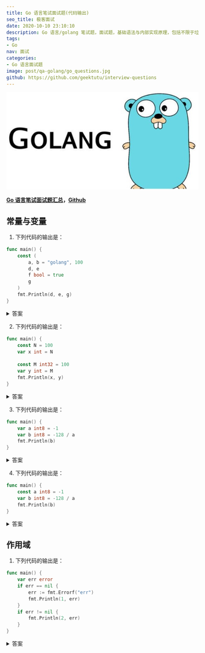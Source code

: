```yaml
---
title: Go 语言笔试面试题(代码输出)
seo_title: 极客面试
date: 2020-10-10 23:10:10
description: Go 语言/golang 笔试题，面试题，基础语法与内部实现原理，包括不限于垃圾回收机制(GC)、面向对象、并发编程等。
tags:
- Go
nav: 面试
categories:
- Go 语言面试题
image: post/qa-golang/go_questions.jpg
github: https://github.com/geektutu/interview-questions
---
```


![golang interview questions](qa-golang/go_questions.jpg)

**[Go 语言笔试面试题汇总](https://geektutu.com/post/qa-golang.html)，[Github](https://github.com/geektutu/interview-questions)**

## 常量与变量

1. 下列代码的输出是：

```go
func main() {
	const (
		a, b = "golang", 100
		d, e
		f bool = true
		g
	)
	fmt.Println(d, e, g)
}

```

<details>
<summary>答案</summary>
<div>

golang 100 true

在同一个 const group 中，如果常量定义与前一行的定义一致，则可以省略类型和值。编译时，会按照前一行的定义自动补全。即等价于

```go
func main() {
	const (
		a, b = "golang", 100
		d, e = "golang", 100
		f bool = true
		g bool = true
	)
	fmt.Println(d, e, g)
}
```

</div>
</details>

2. 下列代码的输出是：

```go
func main() {
	const N = 100
	var x int = N

	const M int32 = 100
	var y int = M
	fmt.Println(x, y)
}
```

<details>
<summary>答案</summary>
<div>

编译失败：cannot use M (type int32) as type int in assignment

Go 语言中，常量分为无类型常量和有类型常量两种，`const N = 100`，属于无类型常量，赋值给其他变量时，如果字面量能够转换为对应类型的变量，则赋值成功，例如，`var x int = N`。但是对于有类型的常量 `const M int32 = 100`，赋值给其他变量时，需要类型匹配才能成功，所以显示地类型转换：

```go
var y int = int(M)
```

</div>
</details>


3. 下列代码的输出是：

```go
func main() {
	var a int8 = -1
	var b int8 = -128 / a
	fmt.Println(b)
}
```

<details>
<summary>答案</summary>
<div>

-128

int8 能表示的数字的范围是 [-2^7, 2^7-1]，即 [-128, 127]。-128 是无类型常量，转换为 int8，再除以变量 -1，结果为 128，常量除以变量，结果是一个变量。变量转换时允许溢出，符号位变为1，转为补码后恰好等于 -128。

对于有符号整型，最高位是是符号位，计算机用补码表示负数。补码 = 原码取反加一。

例如：

```bash
-1 :  11111111
00000001(原码)    11111110(取反)    11111111(加一)
-128：    
10000000(原码)    01111111(取反)    10000000(加一)

-1 + 1 = 0
11111111 + 00000001 = 00000000(最高位溢出省略)
-128 + 127 = -1
10000000 + 01111111 = 11111111
```

</div>
</details>

4. 下列代码的输出是：

```go
func main() {
	const a int8 = -1
	var b int8 = -128 / a
	fmt.Println(b)
}
```

<details>
<summary>答案</summary>
<div>

编译失败：constant 128 overflows int8

-128 和 a 都是常量，在编译时求值，-128 / a = 128，两个常量相除，结果也是一个常量，常量类型转换时不允许溢出，因而编译失败。

</div>
</details>

## 作用域

1. 下列代码的输出是：

```go
func main() {
	var err error
	if err == nil {
		err := fmt.Errorf("err")
		fmt.Println(1, err)
	}
	if err != nil {
		fmt.Println(2, err)
	}
}
```

<details>
<summary>答案</summary>
<div>

1 err

`:=` 表示声明并赋值，`=` 表示仅赋值。

变量的作用域是大括号，因此在第一个 if 语句 `if err == nil` 内部重新声明且赋值了与外部变量同名的局部变量 err。对该局部变量的赋值不会影响到外部的 err。因此第二个 if 语句 `if err != nil` 不成立。所以只打印了 `1 err`。

</div>
</details>


